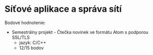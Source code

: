 # Síťové aplikace a správa sítí

Bodové hodnotenie:

- Semestrálny projekt - Čtečka novinek ve formátu Atom s podporou SSL/TLS
    - jazyk: C/C++
    - 12/15 bodov
